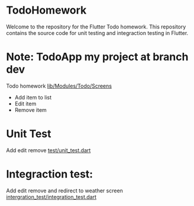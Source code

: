 # TodoHomework
Welcome to the repository for the Flutter Todo homework. This repository contains the source code for unit testing and integraction testing in Flutter.
# Note: TodoApp my project at branch dev
Todo homework [lib/Modules/Todo/Screens](https://github.com/EmSyying/TodoHomework/blob/dev/lib/Modules/Todo/Screens/todo_screen.dart)
- Add item to list
- Edit item
- Remove item
# Unit Test
Add edit remove [test/unit_test.dart](https://github.com/EmSyying/TodoHomework/blob/dev/test/unit_test.dart)
# Integraction test:
Add edit remove and redirect to weather screen [intergration_test/integration_test.dart](https://github.com/EmSyying/TodoHomework/blob/dev/intergration_test/integration_test.dart)
